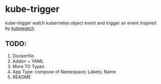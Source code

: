 # kube-trigger

kube-trigger watch kubernetes object event and trigger an event inspired by [kubewatch](https://github.com/vmware-archive/kubewatch).

## TODO:
1. Dockerfile
2. Addon + YAML
3. More TO Types
4. App Type: compose of Namespace; Labels; Name
5. README